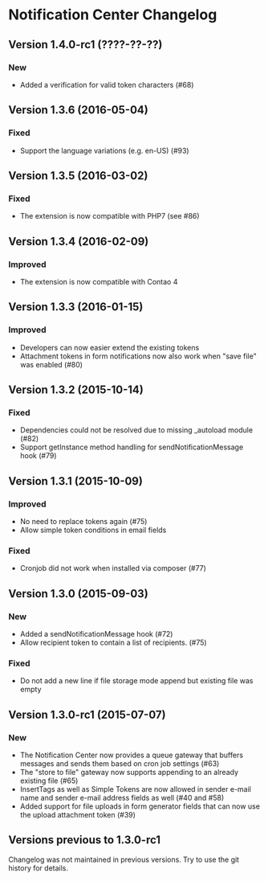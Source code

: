 Notification Center Changelog
===========================

Version 1.4.0-rc1 (????-??-??)
--------------------------

### New
- Added a verification for valid token characters (#68)


Version 1.3.6 (2016-05-04)
--------------------------

### Fixed
- Support the language variations (e.g. en-US) (#93)


Version 1.3.5 (2016-03-02)
--------------------------

### Fixed
- The extension is now compatible with PHP7 (see #86)


Version 1.3.4 (2016-02-09)
--------------------------

### Improved
- The extension is now compatible with Contao 4


Version 1.3.3 (2016-01-15)
--------------------------

### Improved
- Developers can now easier extend the existing tokens
- Attachment tokens in form notifications now also work when "save file" was enabled (#80)


Version 1.3.2 (2015-10-14)
--------------------------

### Fixed
- Dependencies could not be resolved due to missing \_autoload module (#82)
- Support getInstance method handling for sendNotificationMessage hook (#79)


Version 1.3.1 (2015-10-09)
--------------------------

### Improved
- No need to replace tokens again (#75)
- Allow simple token conditions in email fields

### Fixed
- Cronjob did not work when installed via composer (#77)


Version 1.3.0 (2015-09-03)
--------------------------

### New
- Added a sendNotificationMessage hook (#72)
- Allow recipient token to contain a list of recipients. (#75)

### Fixed
- Do not add a new line if file storage mode append but existing file was empty


Version 1.3.0-rc1 (2015-07-07)
------------------------------

### New
- The Notification Center now provides a queue gateway that buffers messages and sends them based on cron job settings (#63)
- The "store to file" gateway now supports appending to an already existing file (#65)
- InsertTags as well as Simple Tokens are now allowed in sender e-mail name and sender e-mail address fields as well (#40 and #58)
- Added support for file uploads in form generator fields that can now use the upload attachment token (#39)


Versions previous to 1.3.0-rc1
------------------------------

Changelog was not maintained in previous versions.
Try to use the git history for details.
